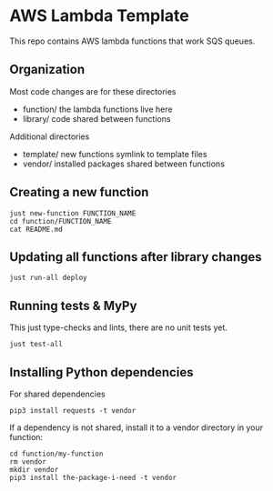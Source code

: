 # AWS Lambda Template

This repo contains AWS lambda functions that work SQS queues.

## Organization

Most code changes are for these directories
* function/ the lambda functions live here
* library/ code shared between functions

Additional directories
* template/ new functions symlink to template files
* vendor/ installed packages shared between functions

## Creating a new function

    just new-function FUNCTION_NAME
    cd function/FUNCTION_NAME
    cat README.md

## Updating all functions after library changes

    just run-all deploy

## Running tests & MyPy

This just type-checks and lints, there are no unit tests yet.

    just test-all

## Installing Python dependencies

For shared dependencies

    pip3 install requests -t vendor

If a dependency is not shared, install it to a vendor directory in your function:

    cd function/my-function
    rm vendor
    mkdir vendor
    pip3 install the-package-i-need -t vendor

